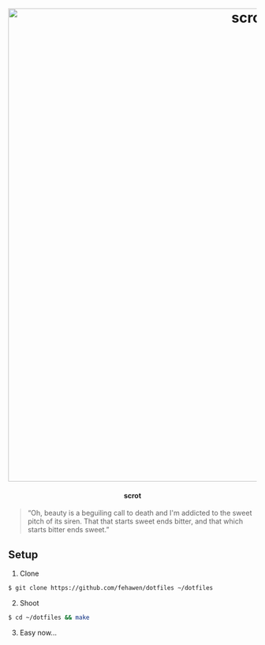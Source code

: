 <h1 align="center">
    <a href="https://github.com/fehawen/dotfiles">
        <img alt="scrot" src="https://user-images.githubusercontent.com/36552788/80374510-0a272c00-8897-11ea-8e87-ef8753a8bf9e.png" width="960">
    </a>
    <br>
</h1>

<h4 align="center">
scrot
</h4>

> “Oh, beauty is a beguiling call to death and I'm addicted to the sweet pitch of its siren. That that starts sweet ends bitter, and that which starts bitter ends sweet.”

## Setup

1. Clone

```bash
$ git clone https://github.com/fehawen/dotfiles ~/dotfiles
```

2. Shoot

```bash
$ cd ~/dotfiles && make
```

3. Easy now...
